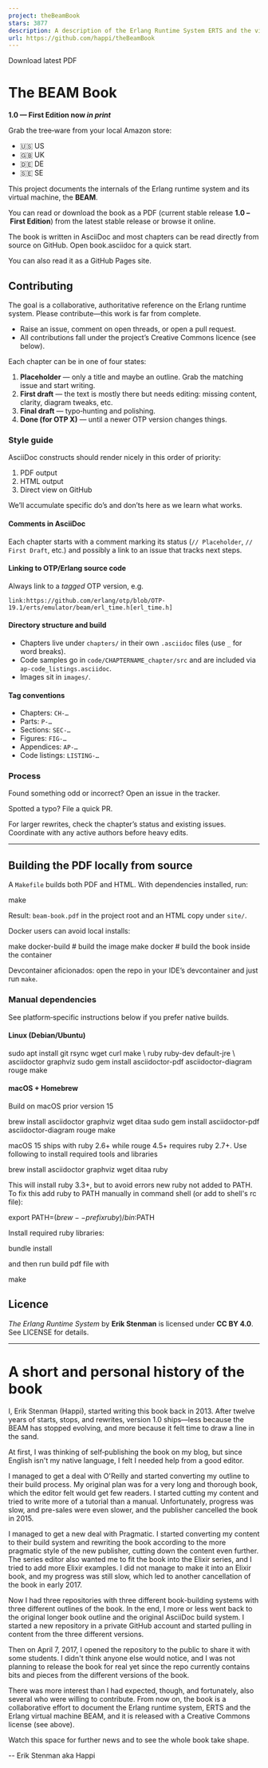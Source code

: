 ```yaml
---
project: theBeamBook
stars: 3877
description: A description of the Erlang Runtime System ERTS and the virtual Machine BEAM.
url: https://github.com/happi/theBeamBook
---
```


Download latest PDF

The BEAM Book
=============

**1.0 — First Edition now _in print_**

Grab the tree‑ware from your local Amazon store:

-   🇺🇸 US
-   🇬🇧 UK
-   🇩🇪 DE
-   🇸🇪 SE

This project documents the internals of the Erlang runtime system and its virtual machine, the **BEAM**.

You can read or download the book as a PDF (current stable release **1.0 – First Edition**) from the latest stable release or browse it online.

The book is written in AsciiDoc and most chapters can be read directly from source on GitHub. Open book.asciidoc for a quick start.

You can also read it as a GitHub Pages site.

Contributing
------------

The goal is a collaborative, authoritative reference on the Erlang runtime system. Please contribute—this work is far from complete.

-   Raise an issue, comment on open threads, or open a pull request.
-   All contributions fall under the project’s Creative Commons licence (see below).

Each chapter can be in one of four states:

1.  **Placeholder** — only a title and maybe an outline. Grab the matching issue and start writing.
2.  **First draft** — the text is mostly there but needs editing: missing content, clarity, diagram tweaks, etc.
3.  **Final draft** — typo‑hunting and polishing.
4.  **Done (for OTP X)** — until a newer OTP version changes things.

### Style guide

AsciiDoc constructs should render nicely in this order of priority:

1.  PDF output
2.  HTML output
3.  Direct view on GitHub

We’ll accumulate specific do’s and don’ts here as we learn what works.

#### Comments in AsciiDoc

Each chapter starts with a comment marking its status (`// Placeholder`, `// First Draft`, etc.) and possibly a link to an issue that tracks next steps.

#### Linking to OTP/Erlang source code

Always link to a _tagged_ OTP version, e.g.

```
link:https://github.com/erlang/otp/blob/OTP-19.1/erts/emulator/beam/erl_time.h[erl_time.h]
```

#### Directory structure and build

-   Chapters live under `chapters/` in their own `.asciidoc` files (use `_` for word breaks).
-   Code samples go in `code/CHAPTERNAME_chapter/src` and are included via `ap-code_listings.asciidoc`.
-   Images sit in `images/`.

#### Tag conventions

-   Chapters: `CH-…`
-   Parts: `P-…`
-   Sections: `SEC-…`
-   Figures: `FIG-…`
-   Appendices: `AP-…`
-   Code listings: `LISTING-…`

### Process

Found something odd or incorrect? Open an issue in the tracker.

Spotted a typo? File a quick PR.

For larger rewrites, check the chapter’s status and existing issues. Coordinate with any active authors before heavy edits.

* * *

Building the PDF locally from source
------------------------------------

A `Makefile` builds both PDF and HTML. With dependencies installed, run:

make

Result: `beam-book.pdf` in the project root and an HTML copy under `site/`.

Docker users can avoid local installs:

make docker-build  # build the image
make docker        # build the book inside the container

Devcontainer aficionados: open the repo in your IDE’s devcontainer and just run `make`.

### Manual dependencies

See platform‑specific instructions below if you prefer native builds.

#### Linux (Debian/Ubuntu)

sudo apt install git rsync wget curl make \\
                 ruby ruby-dev default-jre \\
                 asciidoctor graphviz
sudo gem install asciidoctor-pdf asciidoctor-diagram rouge
make

#### macOS + Homebrew

Build on macOS prior version 15

brew install asciidoctor graphviz wget ditaa
sudo gem install asciidoctor-pdf asciidoctor-diagram rouge
make

macOS 15 ships with ruby 2.6+ while rouge 4.5+ requires ruby 2.7+. Use following to install required tools and libraries

brew install asciidoctor graphviz wget ditaa ruby

This will install ruby 3.3+, but to avoid errors new ruby not added to PATH. To fix this add ruby to PATH manually in command shell (or add to shell's rc file):

export PATH=$(brew --prefix ruby)/bin:$PATH

Install required ruby libraries:

bundle install

and then run build pdf file with

make

Licence
-------

_The Erlang Runtime System_ by **Erik Stenman** is licensed under **CC BY 4.0**. See LICENSE for details.

* * *

A short and personal history of the book
========================================

I, Erik Stenman (Happi), started writing this book back in 2013. After twelve years of starts, stops, and rewrites, version 1.0 ships—less because the BEAM has stopped evolving, and more because it felt time to draw a line in the sand.

At first, I was thinking of self‑publishing the book on my blog, but since English isn't my native language, I felt I needed help from a good editor.

I managed to get a deal with O'Reilly and started converting my outline to their build process. My original plan was for a very long and thorough book, which the editor felt would get few readers. I started cutting my content and tried to write more of a tutorial than a manual. Unfortunately, progress was slow, and pre-sales were even slower, and the publisher cancelled the book in 2015.

I managed to get a new deal with Pragmatic. I started converting my content to their build system and rewriting the book according to the more pragmatic style of the new publisher, cutting down the content even further. The series editor also wanted me to fit the book into the Elixir series, and I tried to add more Elixir examples. I did not manage to make it into an Elixir book, and my progress was still slow, which led to another cancellation of the book in early 2017.

Now I had three repositories with three different book-building systems with three different outlines of the book. In the end, I more or less went back to the original longer book outline and the original AsciiDoc build system. I started a new repository in a private GitHub account and started pulling in content from the three different versions.

Then on April 7, 2017, I opened the repository to the public to share it with some students. I didn't think anyone else would notice, and I was not planning to release the book for real yet since the repo currently contains bits and pieces from the different versions of the book.

There was more interest than I had expected, though, and fortunately, also several who were willing to contribute. From now on, the book is a collaborative effort to document the Erlang runtime system, ERTS and the Erlang virtual machine BEAM, and it is released with a Creative Commons license (see above).

Watch this space for further news and to see the whole book take shape.

\-- Erik Stenman aka Happi
